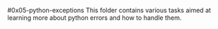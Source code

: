 #0x05-python-exceptions
This folder contains various tasks aimed at learning more about python errors and how to handle them.
